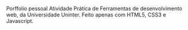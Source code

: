 Porffolio pessoal
Atividade Prática de Ferramentas de desenvolvimento web, da Universidade Uninter.
Feito apenas com HTML5, CSS3 e Javascript.
